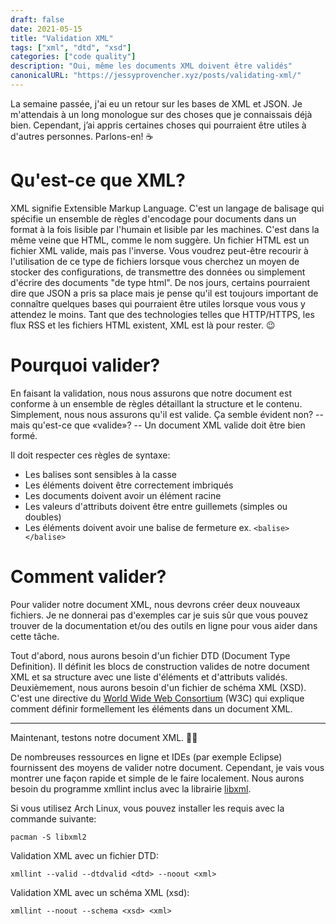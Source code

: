 ```yaml
---
draft: false
date: 2021-05-15
title: "Validation XML"
tags: ["xml", "dtd", "xsd"]
categories: ["code quality"]
description: "Oui, même les documents XML doivent être validés"
canonicalURL: "https://jessyprovencher.xyz/posts/validating-xml/"
---
```


La semaine passée, j'ai eu un retour sur les bases de XML et JSON. Je m'attendais à un long monologue sur des choses que
je connaissais déjà bien. Cependant, j’ai appris certaines choses qui pourraient être utiles à d'autres personnes.
Parlons-en! :coffee:

# Qu'est-ce que XML?

XML signifie Extensible Markup Language. C'est un langage de balisage qui spécifie un ensemble de règles d'encodage pour documents dans un format à la fois lisible par l'humain et lisible par les machines. C'est dans la même veine que HTML, comme le nom suggère. Un fichier HTML est un fichier XML valide, mais pas l'inverse. Vous voudrez peut-être recourir à l'utilisation de ce type de fichiers lorsque vous cherchez un moyen de stocker des configurations, de transmettre des données ou simplement d'écrire des documents "de type html". De nos jours, certains pourraient dire que JSON a pris sa place mais je pense qu'il est toujours important de connaître quelques bases qui pourraient être utiles lorsque vous vous y attendez le moins. Tant que des technologies telles que HTTP/HTTPS, les flux RSS et les fichiers HTML existent, XML est là pour rester. :wink:

# Pourquoi valider?

En faisant la validation, nous nous assurons que notre document est conforme à un ensemble de règles détaillant
la structure et le contenu. Simplement, nous nous assurons qu'il est valide. Ça semble
évident non? -- mais qu'est-ce que «valide»? -- Un document XML valide doit être bien formé.

Il doit respecter ces règles de syntaxe:

* Les balises sont sensibles à la casse
* Les éléments doivent être correctement imbriqués
* Les documents doivent avoir un élément racine
* Les valeurs d'attributs doivent être entre guillemets (simples ou doubles)
* Les éléments doivent avoir une balise de fermeture ex. `<balise></balise>`

# Comment valider?

Pour valider notre document XML, nous devrons créer deux nouveaux fichiers. Je ne donnerai pas d'exemples car je suis sûr
que vous pouvez trouver de la documentation et/ou des outils en ligne pour vous aider dans cette tâche.

Tout d'abord, nous aurons besoin d'un fichier DTD (Document Type Definition). Il définit les blocs de construction valides de notre document XML
et sa structure avec une liste d'éléments et d'attributs validés. Deuxièmement, nous aurons besoin d'un fichier de schéma XML (XSD). C'est une
directive du [World Wide Web Consortium](https://www.w3.org) (W3C) qui explique comment définir formellement les éléments dans un document XML.

---

Maintenant, testons notre document XML. :scientist:

De nombreuses ressources en ligne et IDEs (par exemple Eclipse) fournissent des moyens de valider notre document.
Cependant, je vais vous montrer une façon rapide et simple de le faire localement. Nous aurons besoin du programme
xmllint inclus avec la librairie [libxml](http://www.xmlsoft.org).

Si vous utilisez Arch Linux, vous pouvez installer les requis avec la commande suivante:

```console
pacman -S libxml2
```

Validation XML avec un fichier DTD:

```console
xmllint --valid --dtdvalid <dtd> --noout <xml>
```

Validation XML avec un schéma XML (xsd):

```console
xmllint --noout --schema <xsd> <xml>
```

